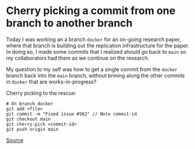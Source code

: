 # Cherry picking a commit from one branch to another branch


Today I was working an a branch `docker` for an on-going research paper, where that branch is building out the replication infrastructure for the paper. In doing so, I made some commits that I realized should go back to `main` so my collaborators had them as we continue on the research.

My question to my self was how to get a single commit from the `docker` branch back into the `main` branch, without brining along the other commits in `docker` that are works-in-progress?

Cherry picking to the rescue:

```
# On branch docker
git add <file>
git commit -m "Fixed issue #562" // Note commit-id
git checkout main
git cherry-pick <commit-id>
git push origin main
```




[Source](https://stackoverflow.com/questions/42467062/commit-a-single-file-to-another-branch)
